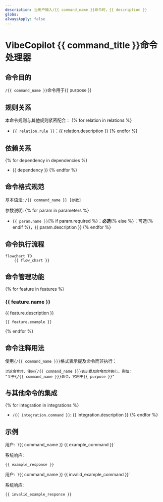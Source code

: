 ```yaml
---
description: 当用户输入/{{ command_name }}命令时，{{ description }}
globs:
alwaysApply: false
---
```


# VibeCopilot {{ command_title }}命令处理器

## 命令目的

`/{{ command_name }}`命令用于{{ purpose }}

## 规则关系

本命令规则与其他规则紧密配合：
{% for relation in relations %}

- `{{ relation.rule }}`：{{ relation.description }}
{% endfor %}

## 依赖关系

{% for dependency in dependencies %}

- {{ dependency }}
{% endfor %}

## 命令格式规范

基本语法: `/{{ command_name }} [参数]`

参数说明:
{% for param in parameters %}

- `{{ param.name }}`{% if param.required %}：**必选**{% else %}：可选{% endif %}，{{ param.description }}
{% endfor %}

## 命令执行流程

```mermaid
flowchart TD
    {{ flow_chart }}
```

## 命令管理功能

{% for feature in features %}

### {{ feature.name }}

{{ feature.description }}
```
{{ feature.example }}
```
{% endfor %}

## 命令注释用法

使用`{/{{ command_name }}}`格式表示提及命令而非执行：
```
讨论命令时，使用{/{{ command_name }}}表示提及命令而非执行，例如：
"关于{/{{ command_name }}}命令，它用于{{ purpose }}"
```

## 与其他命令的集成

{% for integration in integrations %}

- `/{{ integration.command }}`: {{ integration.description }}
{% endfor %}

## 示例

<example>
  用户: `/{{ command_name }} {{ example_command }}`

  系统响应:
  ```
  {{ example_response }}
  ```
</example>

<example type="invalid">
  用户: `/{{ command_name }} {{ invalid_example_command }}`

  系统响应:
  ```
  {{ invalid_example_response }}
  ```
</example>
